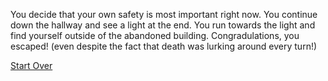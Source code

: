 You decide that your own safety is most important right now. You continue down the hallway and see a light at the end. You run towards the light and find yourself outside of the abandoned building.
Congradulations, you escaped! (even despite the fact that death was lurking around every turn!)

[Start Over](../README.md)